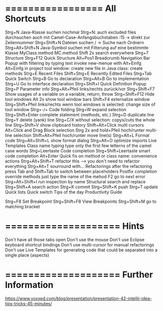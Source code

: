 =================
All Shortcuts
=================

Strg+N
	Java-Klasse suchen
	nochmal Strg+N: auch excluded files durchsuchen
	auch mit Camel-Case-Anfangsbuchstaben
	:15 -> direkt zur Zeilennummer
Strg+Shift+N
	Dateien suchen
	/ -> Suche nach Ordnern
Strg+Alt+Shift+N
	Java-Symbol suchen
	mit Filterung auf eine bestimmte Klasse
		MyClass.method
		MC.method
Shift 2x
	search everywhere
Strg+7
	Structure
Strg+F12
	Quick Structure
Alt+Pos1
	Breadcrumb Navigation Bar Popup
	with filtering by typing text
	invoke new-menue with Alt+Einfg
Alt+Einfg
	in project tool window: create new file
	in Java class: create methods
Strg+E
	Recent Files
Shift+Strg+E
	Recently Edited Files
Strg+Tab
	Quick Switch
Strg+B
	Go to declaration
Strg+Alt+B
	Go to implementation
Strg+U
	Go to interface declaration
Strg+Shift+I
	Quick Definition Popup
Strg+P
	Parameter info
Strg+Alt+Pfeil links/rechts
	zurück/vor
Strg+Shift+F7
	Show usages of a variable
	on a variable, return, throw
Strg+Shift+F12
	Hide tool windows
Alt 2x
	show tool window bars
Shift+F4
	externalize window
Strg+Shift+Pfeil links/rechts
	wenn tool windows is selected: change size of tool window
Strg+-/+
	Code folding
Strg+W
	expand selection
Strg+Shift+Enter
	complete statement (methods, etc.)
Strg+D
	duplicate line
Strg+Y
	delete (yank) line
Strg+C/X
	without selection: copys/cuts the whole line
Strg+Shift+V
	show clipboard history
Shift+Alt+Click
	multi cursors
Alt+Click and Drag
	Block selection
Strg 2x and hold+Pfeil hoch/runter
	multi-line selection
Shift+Alt+Pfeil hoch/runter
	move line(s)
Strg+Alt+L
	Format code
Strg+Alt+Shift+L
	show format dialog
Strg+Alt+O
	optimize imports
Live Templates
Class name typing
	type only the first few letterns of the camel case words
Strg+Leertaste
	Code completion
Strg+Shift+Leertaste
	smart code completion
Alt+Enter
	Quick fix
	on method or class name: convenience actions
Strg+Alt+Shift+T
	refactor this
	--> you don't need to refactor everything
Strg+Alt+T
	sourround with…
Refactorings
	after the refactoring press Tab and Shift+Tab to switch between placeholders
Postfix completion
override methods
	just type the name of the mehod
F2
	go to next error
Strg+Alt+Shift+I
	run inspection by name
Structural search and replace
Strg+Shift+A
	search action
Strg+K
	commit
Strg+Shift+K
	push
Strg+T
	update
Quick lists
Quick switch
Tips of the day
Productivity Guide


Strg+F8
	Set Breakpoint
Strg+Shift+F8
	View Breakpoints
Strg+Shift+M
	go to matching bracket

====================
Hints
====================

Don't have all those tabs open
Don't use the mouse
Don't use Eclipse keyboard shortcut bindings
Don't use multi-cursor for manual refactorings
Don't use Live Templates for generating code that could be separated into a single place (aspects)

====================
Further Information
====================
https://www.voxxed.com/blog/presentation/presentation-42-intellij-idea-tips-tricks-45-minutes/